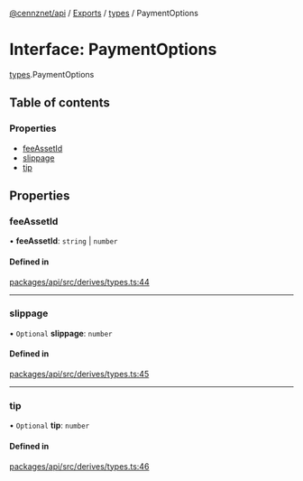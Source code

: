 [@cennznet/api](../README.md) / [Exports](../modules.md) / [types](../modules/types.md) / PaymentOptions

# Interface: PaymentOptions

[types](../modules/types.md).PaymentOptions

## Table of contents

### Properties

- [feeAssetId](types.paymentoptions.md#feeassetid)
- [slippage](types.paymentoptions.md#slippage)
- [tip](types.paymentoptions.md#tip)

## Properties

### feeAssetId

• **feeAssetId**: `string` \| `number`

#### Defined in

[packages/api/src/derives/types.ts:44](https://github.com/cennznet/api.js/blob/8a3918c/packages/api/src/derives/types.ts#L44)

___

### slippage

• `Optional` **slippage**: `number`

#### Defined in

[packages/api/src/derives/types.ts:45](https://github.com/cennznet/api.js/blob/8a3918c/packages/api/src/derives/types.ts#L45)

___

### tip

• `Optional` **tip**: `number`

#### Defined in

[packages/api/src/derives/types.ts:46](https://github.com/cennznet/api.js/blob/8a3918c/packages/api/src/derives/types.ts#L46)
